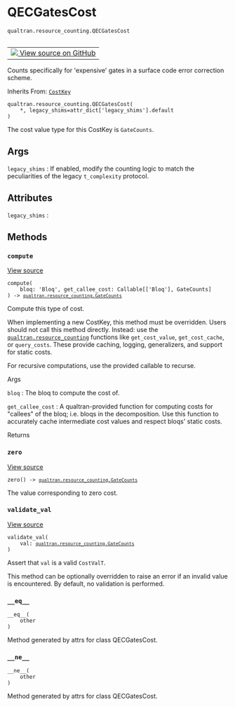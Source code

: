 # QECGatesCost
`qualtran.resource_counting.QECGatesCost`


<table class="tfo-notebook-buttons tfo-api nocontent" align="left">
<td>
  <a target="_blank" href="https://github.com/quantumlib/Qualtran/blob/main/qualtran/resource_counting/_bloq_counts.py#L280-L387">
    <img src="https://www.tensorflow.org/images/GitHub-Mark-32px.png" />
    View source on GitHub
  </a>
</td>
</table>



Counts specifically for 'expensive' gates in a surface code error correction scheme.

Inherits From: [`CostKey`](../../qualtran/resource_counting/CostKey.md)

<pre class="devsite-click-to-copy prettyprint lang-py tfo-signature-link">
<code>qualtran.resource_counting.QECGatesCost(
    *, legacy_shims=attr_dict[&#x27;legacy_shims&#x27;].default
)
</code></pre>



<!-- Placeholder for "Used in" -->

The cost value type for this CostKey is `GateCounts`.

<h2 class="add-link">Args</h2>

`legacy_shims`<a id="legacy_shims"></a>
: If enabled, modify the counting logic to match the peculiarities of
  the legacy `t_complexity` protocol.






<h2 class="add-link">Attributes</h2>

`legacy_shims`<a id="legacy_shims"></a>
: &nbsp;




## Methods

<h3 id="compute"><code>compute</code></h3>

<a target="_blank" class="external" href="https://github.com/quantumlib/Qualtran/blob/main/qualtran/resource_counting/_bloq_counts.py#L293-L377">View source</a>

<pre class="devsite-click-to-copy prettyprint lang-py tfo-signature-link">
<code>compute(
    bloq: 'Bloq', get_callee_cost: Callable[['Bloq'], GateCounts]
) -> <a href="../../qualtran/resource_counting/GateCounts.html"><code>qualtran.resource_counting.GateCounts</code></a>
</code></pre>

Compute this type of cost.

When implementing a new CostKey, this method must be overridden.
Users should not call this method directly. Instead: use the <a href="../../qualtran/resource_counting.html"><code>qualtran.resource_counting</code></a>
functions like `get_cost_value`, `get_cost_cache`, or `query_costs`. These provide
caching, logging, generalizers, and support for static costs.

For recursive computations, use the provided callable to recurse.

Args

`bloq`
: The bloq to compute the cost of.

`get_callee_cost`
: A qualtran-provided function for computing costs for "callees"
  of the bloq; i.e. bloqs in the decomposition. Use this function to accurately
  cache intermediate cost values and respect bloqs' static costs.




Returns




<h3 id="zero"><code>zero</code></h3>

<a target="_blank" class="external" href="https://github.com/quantumlib/Qualtran/blob/main/qualtran/resource_counting/_bloq_counts.py#L379-L380">View source</a>

<pre class="devsite-click-to-copy prettyprint lang-py tfo-signature-link">
<code>zero() -> <a href="../../qualtran/resource_counting/GateCounts.html"><code>qualtran.resource_counting.GateCounts</code></a>
</code></pre>

The value corresponding to zero cost.


<h3 id="validate_val"><code>validate_val</code></h3>

<a target="_blank" class="external" href="https://github.com/quantumlib/Qualtran/blob/main/qualtran/resource_counting/_bloq_counts.py#L382-L384">View source</a>

<pre class="devsite-click-to-copy prettyprint lang-py tfo-signature-link">
<code>validate_val(
    val: <a href="../../qualtran/resource_counting/GateCounts.html"><code>qualtran.resource_counting.GateCounts</code></a>
)
</code></pre>

Assert that `val` is a valid `CostValT`.

This method can be optionally overridden to raise an error if an invalid value
is encountered. By default, no validation is performed.

<h3 id="__eq__"><code>__eq__</code></h3>

<pre class="devsite-click-to-copy prettyprint lang-py tfo-signature-link">
<code>__eq__(
    other
)
</code></pre>

Method generated by attrs for class QECGatesCost.


<h3 id="__ne__"><code>__ne__</code></h3>

<pre class="devsite-click-to-copy prettyprint lang-py tfo-signature-link">
<code>__ne__(
    other
)
</code></pre>

Method generated by attrs for class QECGatesCost.




